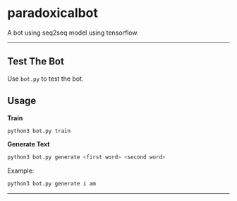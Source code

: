 # paradoxicalbot

A bot using seq2seq model using tensorflow.

--------

## Test The Bot
Use `bot.py` to test the bot.

## Usage

**Train**
```bash
python3 bot.py train
```

**Generate Text**
```bash
python3 bot.py generate <first word> <second word>
```

Example:
```bash
python3 bot.py generate i am
```
--------

